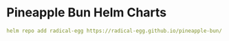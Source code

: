# Pineapple Bun Helm Charts

```yaml
helm repo add radical-egg https://radical-egg.github.io/pineapple-bun/
```